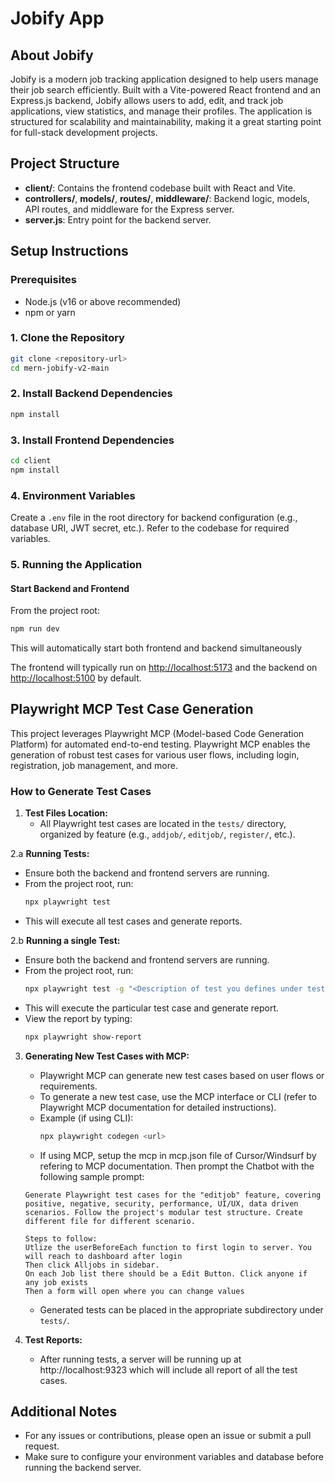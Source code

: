 # Jobify App

## About Jobify
Jobify is a modern job tracking application designed to help users manage their job search efficiently. Built with a Vite-powered React frontend and an Express.js backend, Jobify allows users to add, edit, and track job applications, view statistics, and manage their profiles. The application is structured for scalability and maintainability, making it a great starting point for full-stack development projects.

## Project Structure
- **client/**: Contains the frontend codebase built with React and Vite.
- **controllers/**, **models/**, **routes/**, **middleware/**: Backend logic, models, API routes, and middleware for the Express server.
- **server.js**: Entry point for the backend server.

## Setup Instructions

### Prerequisites
- Node.js (v16 or above recommended)
- npm or yarn

### 1. Clone the Repository
```bash
git clone <repository-url>
cd mern-jobify-v2-main
```

### 2. Install Backend Dependencies
```bash
npm install
```

### 3. Install Frontend Dependencies
```bash
cd client
npm install
```

### 4. Environment Variables
Create a `.env` file in the root directory for backend configuration (e.g., database URI, JWT secret, etc.). Refer to the codebase for required variables.

### 5. Running the Application
#### Start Backend and Frontend
From the project root:
```bash
npm run dev
```
This will automatically start both frontend and backend simultaneously

The frontend will typically run on [http://localhost:5173](http://localhost:5173) and the backend on [http://localhost:5100](http://localhost:5100) by default.

## Playwright MCP Test Case Generation

This project leverages Playwright MCP (Model-based Code Generation Platform) for automated end-to-end testing. Playwright MCP enables the generation of robust test cases for various user flows, including login, registration, job management, and more.

### How to Generate Test Cases
1. **Test Files Location:**
   - All Playwright test cases are located in the `tests/` directory, organized by feature (e.g., `addjob/`, `editjob/`, `register/`, etc.).

2.a **Running Tests:**
   - Ensure both the backend and frontend servers are running.
   - From the project root, run:
     ```bash
     npx playwright test
     ```
   - This will execute all test cases and generate reports.

2.b **Running a single Test:**
   - Ensure both the backend and frontend servers are running.
   - From the project root, run:
     ```bash
     npx playwright test -g "<Description of test you defines under test.describe()>"
     ```
   - This will execute the particular test case and generate report.
   - View the report by typing:
     ```bash
     npx playwright show-report
     ```

3. **Generating New Test Cases with MCP:**
   - Playwright MCP can generate new test cases based on user flows or requirements.
   - To generate a new test case, use the MCP interface or CLI (refer to Playwright MCP documentation for detailed instructions).
   - Example (if using CLI):
     ```bash
     npx playwright codegen <url>
     ```
   - If using MCP, setup the mcp in mcp.json file of Cursor/Windsurf by refering to MCP documentation. Then prompt the Chatbot with the following sample prompt:
    ```
    Generate Playwright test cases for the "editjob" feature, covering positive, negative, security, performance, UI/UX, data driven scenarios. Follow the project's modular test structure. Create different file for different scenario.

    Steps to follow:
    Utlize the userBeforeEach function to first login to server. You will reach to dashboard after login
    Then click Alljobs in sidebar. 
    On each Job list there should be a Edit Button. Click anyone if  any job exists
    Then a form will open where you can change values
    ```

   - Generated tests can be placed in the appropriate subdirectory under `tests/`.

4. **Test Reports:**
   - After running tests, a server will be running up at http://localhost:9323 which will include all report of all the test cases.

## Additional Notes
- For any issues or contributions, please open an issue or submit a pull request.
- Make sure to configure your environment variables and database before running the backend server.


